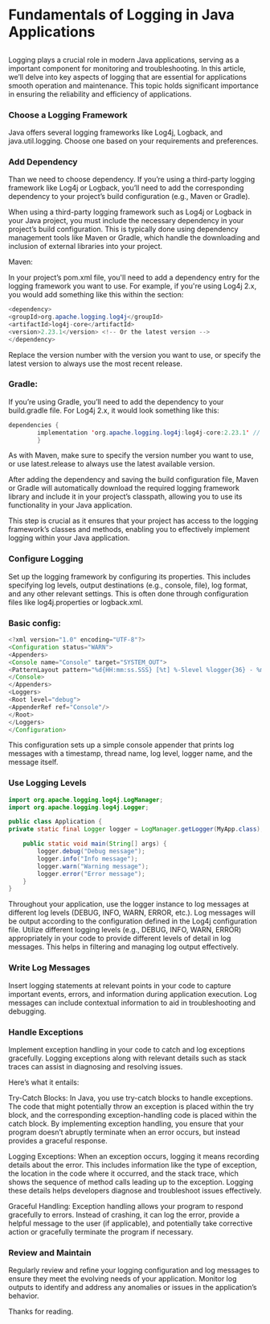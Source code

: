 # Fundamentals of Logging in Java Applications
## 
Logging plays a crucial role in modern Java applications, serving as a important component for monitoring and troubleshooting. In this article, we’ll delve into key aspects of logging that are essential for applications smooth operation and maintenance. This topic holds significant importance in ensuring the reliability and efficiency of applications.
### Choose a Logging Framework

Java offers several logging frameworks like Log4j, Logback, and java.util.logging. Choose one based on your requirements and preferences.

### Add Dependency

Than we need to choose dependency. If you’re using a third-party logging framework like Log4j or Logback, you’ll need to add the corresponding dependency to your project’s build configuration (e.g., Maven or Gradle).

When using a third-party logging framework such as Log4j or Logback in your Java project, you must include the necessary dependency in your project’s build configuration. This is typically done using dependency management tools like Maven or Gradle, which handle the downloading and inclusion of external libraries into your project.

Maven:

In your project’s pom.xml file, you'll need to add a dependency entry for the logging framework you want to use. For example, if you're using Log4j 2.x, you would add something like this within the <dependencies> section:


```java
<dependency>
<groupId>org.apache.logging.log4j</groupId>
<artifactId>log4j-core</artifactId>
<version>2.23.1</version> <!-- Or the latest version -->
</dependency>
```

Replace the version number with the version you want to use, or specify the latest version to always use the most recent release.

### Gradle:

If you’re using Gradle, you’ll need to add the dependency to your build.gradle file. For Log4j 2.x, it would look something like this:

```java
dependencies {
        implementation 'org.apache.logging.log4j:log4j-core:2.23.1' // Or the latest version
        }
```

As with Maven, make sure to specify the version number you want to use, or use latest.release to always use the latest available version.

After adding the dependency and saving the build configuration file, Maven or Gradle will automatically download the required logging framework library and include it in your project’s classpath, allowing you to use its functionality in your Java application.

This step is crucial as it ensures that your project has access to the logging framework’s classes and methods, enabling you to effectively implement logging within your Java application.

### Configure Logging

Set up the logging framework by configuring its properties. This includes specifying log levels, output destinations (e.g., console, file), log format, and any other relevant settings. This is often done through configuration files like log4j.properties or logback.xml.

### Basic config:

```java
<?xml version="1.0" encoding="UTF-8"?>
<Configuration status="WARN">
<Appenders>
<Console name="Console" target="SYSTEM_OUT">
<PatternLayout pattern="%d{HH:mm:ss.SSS} [%t] %-5level %logger{36} - %msg%n"/>
</Console>
</Appenders>
<Loggers>
<Root level="debug">
<AppenderRef ref="Console"/>
</Root>
</Loggers>
</Configuration>
```


This configuration sets up a simple console appender that prints log messages with a timestamp, thread name, log level, logger name, and the message itself.



### Use Logging Levels
```java
import org.apache.logging.log4j.LogManager;
import org.apache.logging.log4j.Logger;

public class Application {
private static final Logger logger = LogManager.getLogger(MyApp.class);

    public static void main(String[] args) {
        logger.debug("Debug message");
        logger.info("Info message");
        logger.warn("Warning message");
        logger.error("Error message");
    }
}
```


Throughout your application, use the logger instance to log messages at different log levels (DEBUG, INFO, WARN, ERROR, etc.). Log messages will be output according to the configuration defined in the Log4j configuration file. Utilize different logging levels (e.g., DEBUG, INFO, WARN, ERROR) appropriately in your code to provide different levels of detail in log messages. This helps in filtering and managing log output effectively.

### Write Log Messages

Insert logging statements at relevant points in your code to capture important events, errors, and information during application execution. Log messages can include contextual information to aid in troubleshooting and debugging.

### Handle Exceptions

Implement exception handling in your code to catch and log exceptions gracefully. Logging exceptions along with relevant details such as stack traces can assist in diagnosing and resolving issues.

Here’s what it entails:

Try-Catch Blocks: In Java, you use try-catch blocks to handle exceptions. The code that might potentially throw an exception is placed within the try block, and the corresponding exception-handling code is placed within the catch block. By implementing exception handling, you ensure that your program doesn’t abruptly terminate when an error occurs, but instead provides a graceful response.

Logging Exceptions: When an exception occurs, logging it means recording details about the error. This includes information like the type of exception, the location in the code where it occurred, and the stack trace, which shows the sequence of method calls leading up to the exception. Logging these details helps developers diagnose and troubleshoot issues effectively.

Graceful Handling: Exception handling allows your program to respond gracefully to errors. Instead of crashing, it can log the error, provide a helpful message to the user (if applicable), and potentially take corrective action or gracefully terminate the program if necessary.

### Review and Maintain

Regularly review and refine your logging configuration and log messages to ensure they meet the evolving needs of your application. Monitor log outputs to identify and address any anomalies or issues in the application’s behavior.

Thanks for reading.
